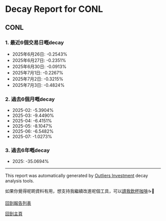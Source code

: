 # Decay Report for CONL

## CONL

### 1. 最近6個交易日嘅decay

- 2025年6月26日: -0.2543%
- 2025年6月27日: -0.2351%
- 2025年6月30日: -0.0913%
- 2025年7月1日: -0.2267%
- 2025年7月2日: -0.3215%
- 2025年7月3日: -0.4824%

### 2. 過去6個月嘅decay

- 2025-02: -5.3904%
- 2025-03: -9.4490%
- 2025-04: -6.4151%
- 2025-05: -8.1047%
- 2025-06: -6.5482%
- 2025-07: -1.0273%

### 3. 過去6年嘅decay

- 2025: -35.0694%

------------------------------
This report was automatically generated by [Outliers Investment](https://outliersecon.github.io/Outliers-Investment/) decay analysis tools.

如果你覺得呢啲資料有用，想支持我繼續改進呢個工具，可以[請我飲杯咖啡](https://buymeacoffee.com/outliersecon)☕🙏

[回到報告列表](https://outliersecon.github.io/Outliers-Investment/reports/reports_public)

[回到主頁](https://outliersecon.github.io/Outliers-Investment/)